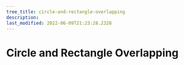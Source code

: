 ```yaml
---
tree_title: circle-and-rectangle-overlapping
description: 
last_modified: 2022-06-09T21:23:28.2328
---
```


# Circle and Rectangle Overlapping
